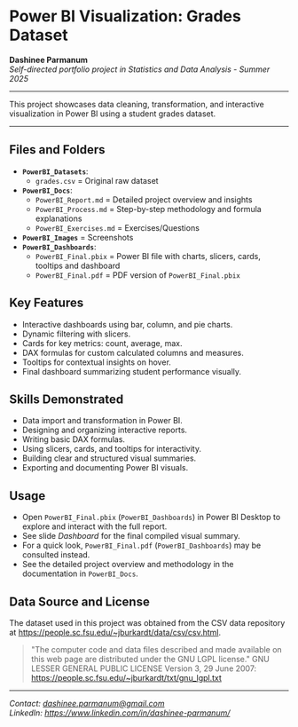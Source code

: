 # Power BI Visualization: Grades Dataset

**Dashinee Parmanum**  
*Self-directed portfolio project in Statistics and Data Analysis - Summer 2025*

---

This project showcases data cleaning, transformation, and interactive visualization in Power BI using a student grades dataset.

---

## Files and Folders
- **`PowerBI_Datasets`**:
  - `grades.csv` = Original raw dataset
- **`PowerBI_Docs`**:
  - `PowerBI_Report.md` = Detailed project overview and insights
  - `PowerBI_Process.md` = Step-by-step methodology and formula explanations
  - `PowerBI_Exercises.md` = Exercises/Questions
- **`PowerBI_Images`** = Screenshots
- **`PowerBI_Dashboards`**:
  - `PowerBI_Final.pbix` = Power BI file with charts, slicers, cards, tooltips and dashboard
  - `PowerBI_Final.pdf` = PDF version of `PowerBI_Final.pbix`
    
## Key Features
- Interactive dashboards using bar, column, and pie charts.
- Dynamic filtering with slicers.
- Cards for key metrics: count, average, max.
- DAX formulas for custom calculated columns and measures.
- Tooltips for contextual insights on hover.
- Final dashboard summarizing student performance visually.

## Skills Demonstrated
- Data import and transformation in Power BI.
- Designing and organizing interactive reports.
- Writing basic DAX formulas.
- Using slicers, cards, and tooltips for interactivity.
- Building clear and structured visual summaries.
- Exporting and documenting Power BI visuals.

## Usage
- Open `PowerBI_Final.pbix` (`PowerBI_Dashboards`) in Power BI Desktop to explore and interact with the full report.
- See slide *Dashboard* for the final compiled visual summary.
- For a quick look, `PowerBI_Final.pdf` (`PowerBI_Dashboards`) may be consulted instead.
- See the detailed project overview and methodology in the documentation in `PowerBI_Docs`.

## Data Source and License
The dataset used in this project was obtained from the CSV data repository at https://people.sc.fsu.edu/~jburkardt/data/csv/csv.html.
> "The computer code and data files described and made available on this web page are distributed under the GNU LGPL license."
GNU LESSER GENERAL PUBLIC LICENSE Version 3, 29 June 2007: https://people.sc.fsu.edu/~jburkardt/txt/gnu_lgpl.txt

---
*Contact: dashinee.parmanum@gmail.com*  
*LinkedIn: https://www.linkedin.com/in/dashinee-parmanum/*
